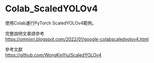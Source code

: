 # Colab_ScaledYOLOv4
使用Colab運行PyTorch ScaledYOLOv4範例。  

完整說明文章請參考  
https://omnixri.blogspot.com/2022/01/google-colabscaledyolov4.html

參考文獻  
https://github.com/WongKinYiu/ScaledYOLOv4
